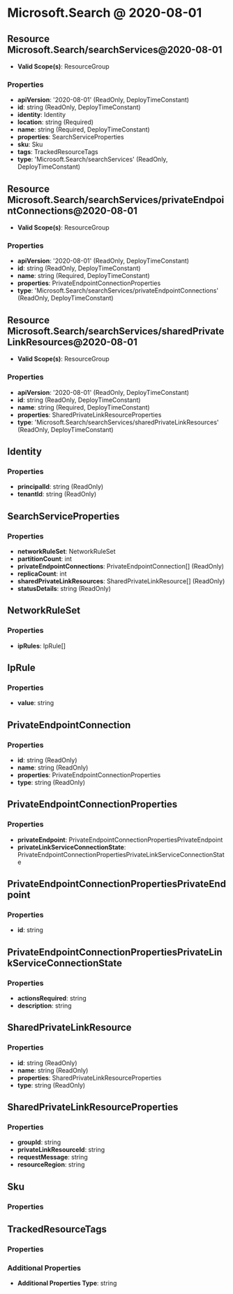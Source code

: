 # Microsoft.Search @ 2020-08-01

## Resource Microsoft.Search/searchServices@2020-08-01
* **Valid Scope(s)**: ResourceGroup
### Properties
* **apiVersion**: '2020-08-01' (ReadOnly, DeployTimeConstant)
* **id**: string (ReadOnly, DeployTimeConstant)
* **identity**: Identity
* **location**: string (Required)
* **name**: string (Required, DeployTimeConstant)
* **properties**: SearchServiceProperties
* **sku**: Sku
* **tags**: TrackedResourceTags
* **type**: 'Microsoft.Search/searchServices' (ReadOnly, DeployTimeConstant)

## Resource Microsoft.Search/searchServices/privateEndpointConnections@2020-08-01
* **Valid Scope(s)**: ResourceGroup
### Properties
* **apiVersion**: '2020-08-01' (ReadOnly, DeployTimeConstant)
* **id**: string (ReadOnly, DeployTimeConstant)
* **name**: string (Required, DeployTimeConstant)
* **properties**: PrivateEndpointConnectionProperties
* **type**: 'Microsoft.Search/searchServices/privateEndpointConnections' (ReadOnly, DeployTimeConstant)

## Resource Microsoft.Search/searchServices/sharedPrivateLinkResources@2020-08-01
* **Valid Scope(s)**: ResourceGroup
### Properties
* **apiVersion**: '2020-08-01' (ReadOnly, DeployTimeConstant)
* **id**: string (ReadOnly, DeployTimeConstant)
* **name**: string (Required, DeployTimeConstant)
* **properties**: SharedPrivateLinkResourceProperties
* **type**: 'Microsoft.Search/searchServices/sharedPrivateLinkResources' (ReadOnly, DeployTimeConstant)

## Identity
### Properties
* **principalId**: string (ReadOnly)
* **tenantId**: string (ReadOnly)

## SearchServiceProperties
### Properties
* **networkRuleSet**: NetworkRuleSet
* **partitionCount**: int
* **privateEndpointConnections**: PrivateEndpointConnection[] (ReadOnly)
* **replicaCount**: int
* **sharedPrivateLinkResources**: SharedPrivateLinkResource[] (ReadOnly)
* **statusDetails**: string (ReadOnly)

## NetworkRuleSet
### Properties
* **ipRules**: IpRule[]

## IpRule
### Properties
* **value**: string

## PrivateEndpointConnection
### Properties
* **id**: string (ReadOnly)
* **name**: string (ReadOnly)
* **properties**: PrivateEndpointConnectionProperties
* **type**: string (ReadOnly)

## PrivateEndpointConnectionProperties
### Properties
* **privateEndpoint**: PrivateEndpointConnectionPropertiesPrivateEndpoint
* **privateLinkServiceConnectionState**: PrivateEndpointConnectionPropertiesPrivateLinkServiceConnectionState

## PrivateEndpointConnectionPropertiesPrivateEndpoint
### Properties
* **id**: string

## PrivateEndpointConnectionPropertiesPrivateLinkServiceConnectionState
### Properties
* **actionsRequired**: string
* **description**: string

## SharedPrivateLinkResource
### Properties
* **id**: string (ReadOnly)
* **name**: string (ReadOnly)
* **properties**: SharedPrivateLinkResourceProperties
* **type**: string (ReadOnly)

## SharedPrivateLinkResourceProperties
### Properties
* **groupId**: string
* **privateLinkResourceId**: string
* **requestMessage**: string
* **resourceRegion**: string

## Sku
### Properties

## TrackedResourceTags
### Properties
### Additional Properties
* **Additional Properties Type**: string

